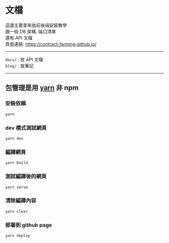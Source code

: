 # 文檔

這邊主要拿來放前後端安裝教學  
跟一些 DB 架構, 端口清單  
還有 API 文檔  
頁面連結: https://contract-farming.github.io/

----------  

`docs/` : 放 API 文檔  
`blog/` : 放筆記  

----------  

## 包管理是用 [yarn](https://yarnpkg.com/getting-started/install) 非 npm  

### 安裝依賴
```
yarn
```

### dev 模式測試網頁
```
yarn dev
```

### 編譯網頁
```
yarn build
```

### 測試編譯後的網頁
```
yarn serve
```

### 清除編譯內容
```
yarn clear
```

### 部署到 github page
```
yarn deploy
```